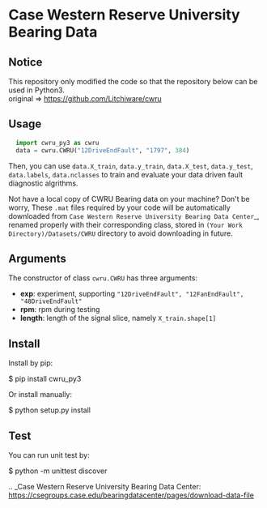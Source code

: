 Case Western Reserve University Bearing Data
============================================

Notice
---------

This repository only modified the code so that the repository below can be used in Python3.  
original => https://github.com/Litchiware/cwru  

Usage
---------

```python
  import cwru_py3 as cwru
  data = cwru.CWRU("12DriveEndFault", "1797", 384)
```

Then, you can use ``data.X_train``, ``data.y_train``, ``data.X_test``, ``data.y_test``, ``data.labels``, ``data.nclasses`` to train and evaluate your data driven fault diagnostic algrithms.

Not have a local copy of CWRU Bearing data on your machine?
Don't be worry, These ``.mat`` files required by your code will be automatically downloaded from `Case Western Reserve University Bearing Data Center`_, renamed properly with their corresponding class, stored in ``(Your Work Directory)/Datasets/CWRU`` directory to avoid downloading in future.

Arguments
---------

The constructor of class ``cwru.CWRU`` has three arguments:

* **exp**: experiment, supporting ``"12DriveEndFault", "12FanEndFault", "48DriveEndFault"``
* **rpm**: rpm during testing
* **length**: length of the signal slice, namely ``X_train.shape[1]``

Install
-------

Install by pip:

  $ pip install cwru_py3

Or install manually:

  $ python setup.py install

Test
----

You can run unit test by:

  $ python -m unittest discover

.. _Case Western Reserve University Bearing Data Center: https://csegroups.case.edu/bearingdatacenter/pages/download-data-file 

